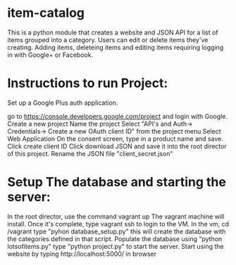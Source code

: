 # item-catalog
This is a python module that creates a website and JSON API for a list of items grouped into a category. Users can edit or delete items they've creating. Adding items, deleteing items and editing items requiring logging in with Google+ or Facebook.

# Instructions to run Project:

   Set up a Google Plus auth application.

go to https://console.developers.google.com/project and login with Google.
Create a new project
Name the project
Select "API's and Auth-> Credentials-> Create a new OAuth client ID" from the project menu
Select Web Application
On the consent screen, type in a product name and save.
Click create client ID
Click download JSON and save it into the root director of this project.
Rename the JSON file "client_secret.json"

# Setup The database and starting the server:

In the root director, use the command vagrant up
The vagrant machine will install.
Once it's complete, type vagrant ssh to login to the VM.
In the vm, cd /vagrant
type "pyhon database_setup.py" this will create the database with the categories defined in that script.
Populate the database using "python lotsofitems.py"
type "python project.py" to start the server.
Start using the website by typing http://localhost:5000/ in browser
